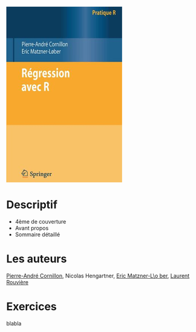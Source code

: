 
<div>
<div class="column-left">
<p><img src="couverture_v1.jpg" alt="Couverture" /></p>
</div>



<div class="column-right">

# Descriptif

  * 4ème de couverture
  * Avant propos
  * Sommaire détaillé
  
# Les auteurs

[Pierre-André Cornillon](https://perso.univ-rennes2.fr/pierre-andre.cornillon), Nicolas Hengartner, [Eric Matzner-L\o ber](https://perso.univ-rennes2.fr/eric.matzner), [Laurent Rouvière](https://perso.univ-rennes2.fr/laurent.rouviere)

# Exercices

blabla

</div>
</div>
